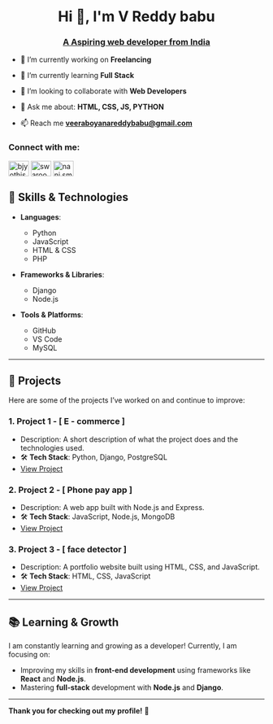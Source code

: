 <h1 align="center">Hi 👋, I'm V Reddy babu </h1>
<u> <h3 align="center">A Aspiring web developer from India</h3> </u>

- 🔭 I’m currently working on **Freelancing**

- 🌱 I’m currently learning **Full Stack**

- 👯 I’m looking to collaborate with **Web Developers**

- 💬 Ask me about:  **HTML, CSS, JS, PYTHON**

- 📫 Reach me **veeraboyanareddybabu@gmail.com**

<h3 align="left">Connect with me:</h3>
<p align="left">
<a href="https://twitter.com/Reddybabu_" target="blank"><img align="center" src="https://raw.githubusercontent.com/rahuldkjain/github-profile-readme-generator/master/src/images/icons/Social/twitter.svg" alt="bjyothiswaroop1" height="30" width="40" /></a>
<a href="www.linkedin.com/in/v.Reddy Babu" target="blank"><img align="center" src="https://raw.githubusercontent.com/rahuldkjain/github-profile-readme-generator/master/src/images/icons/Social/linked-in-alt.svg" alt="swaroopvitb" height="30" width="40" /></a>
<a href="https://instagram.com/nani.smiley_" target="blank"><img align="center" src="https://raw.githubusercontent.com/rahuldkjain/github-profile-readme-generator/master/src/images/icons/Social/instagram.svg" alt="nani.smiley_" height="30" width="40" /></a>
</p>

## 🌱 **Skills & Technologies**

- **Languages**:  
  - Python
  - JavaScript
  - HTML & CSS
  - PHP

- **Frameworks & Libraries**:  
  - Django
  - Node.js

- **Tools & Platforms**:  
  - GitHub
  - VS Code
  - MySQL

---

## 🚀 **Projects**

Here are some of the projects I’ve worked on and continue to improve:

### 1. **Project 1 - [ E - commerce ]**  
   - Description: A short description of what the project does and the technologies used.  
   - 🛠 **Tech Stack**: Python, Django, PostgreSQL  
   - [View Project](link-to-project)

### 2. **Project 2 - [ Phone pay app ]**  
   - Description: A web app built with Node.js and Express.  
   - 🛠 **Tech Stack**: JavaScript, Node.js, MongoDB  
   - [View Project](link-to-project)

### 3. **Project 3 - [ face detector ]**  
   - Description: A portfolio website built using HTML, CSS, and JavaScript.  
   - 🛠 **Tech Stack**: HTML, CSS, JavaScript  
   - [View Project](link-to-project)

---

## 📚 **Learning & Growth**

I am constantly learning and growing as a developer! Currently, I am focusing on:

- Improving my skills in **front-end development** using frameworks like **React** and **Node.js**.
- Mastering **full-stack** development with **Node.js** and **Django**.

---

**Thank you for checking out my profile!** 🚀
